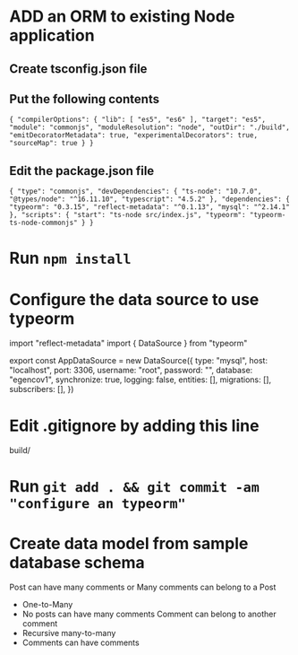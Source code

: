 # ADD an ORM to existing Node application

## Create tsconfig.json file

## Put the following contents
`{
   "compilerOptions": {
      "lib": [
         "es5",
         "es6"
      ],
      "target": "es5",
      "module": "commonjs",
      "moduleResolution": "node",
      "outDir": "./build",
      "emitDecoratorMetadata": true,
      "experimentalDecorators": true,
      "sourceMap": true
   }
}`

## Edit the package.json file
`{
   "type": "commonjs",
   "devDependencies": {
      "ts-node": "10.7.0",
      "@types/node": "^16.11.10",
      "typescript": "4.5.2"
   },
   "dependencies": {
      "typeorm": "0.3.15",
      "reflect-metadata": "^0.1.13",
      "mysql": "^2.14.1"
   },
   "scripts": {
      "start": "ts-node src/index.js",
      "typeorm": "typeorm-ts-node-commonjs"
   }
}`

# Run `npm install`

# Configure the data source to use typeorm
import "reflect-metadata"
import { DataSource } from "typeorm"

export const AppDataSource = new DataSource({
    type: "mysql",
    host: "localhost",
    port: 3306,
    username: "root",
    password: "",
    database: "egencov1",
    synchronize: true,
    logging: false,
    entities: [],
    migrations: [],
    subscribers: [],
})

# Edit .gitignore by adding this line
build/

# Run `git add . && git commit -am "configure an typeorm"`

# Create data model from sample database schema
Post can have many comments or Many comments can belong to a Post
- One-to-Many
- No posts can have many comments
Comment can belong to another comment
- Recursive many-to-many
- Comments can have comments